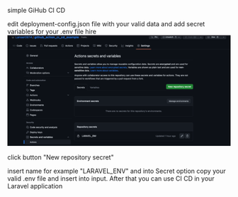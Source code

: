 simple GiHub CI CD

edit deployment-config.json file with 
your valid data and add secret variables for
your .env file hire
![img_1.png](img_1.png)

click button "New repository secret"

insert name for example "LARAVEL_ENV"
and into Secret option copy your valid 
.env file and insert into input.
After that you can use CI CD in your 
Laravel application
